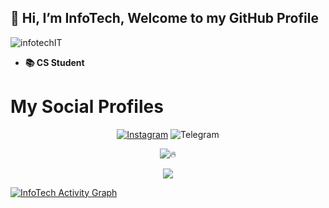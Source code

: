 ## 👋 Hi, I’m InfoTech, Welcome to my GitHub Profile
<p align="left"> <img src="https://komarev.com/ghpvc/?username=infotechIT&label=Profile%20views&color=0e76b6&style=flat" alt="infotechIT" /> </p>

- **📚 CS Student**
# My Social Profiles
<p align="center">
<a href="https://instagram.com/kxllerxbad?utm_medium=copy_link"><img alt="Instagram" src="https://img.shields.io/badge/ズﾒﾚﾚ乇尺ﾒ-%23E4405F.svg?&style=for-the-badge&logo=Instagram&logoColor=white"/></a>
</p<
<a href="https://t.me/alxneboy"><img alt="Telegram" src="https://img.shields.io/badge/AloneBoy-2CA5E0?style=for-the-badge&logo=telegram&logoColor=white"/></a>
</p>
<div align="center">

![🔥](https://github-readme-stats.vercel.app/api?username=infotechIT&show=prs&count_private=true&custom_title=ــــــــــــــــــہہـ٨ـہہـ٨ـﮩـــ&show_icons=true&include_all_commits=true&title_color=fff&icon_color=79ff97&text_color=9f9f9f&bg_color=151515&hide_border=true)

</div>

<p align="center">
<a href="https://github.com/infotechIT">
<img src="https://github-readme-streak-stats.herokuapp.com/?user=Clinton-Abraham#version3"/>
</a>
</p>

<a href="https://github.com/infotechIT"><img alt="InfoTech Activity Graph" src="https://activity-graph.herokuapp.com/graph?username=infotechIT&bg_color=1F222E&color=F8D866&line=F85D7F&point=FFFFFF&hide_border=true" /></a>
